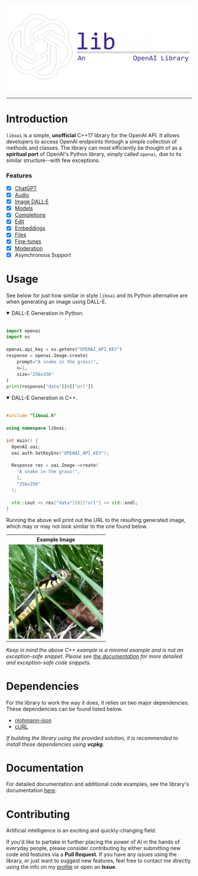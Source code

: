 <p align="center">
  <img src="/images/_logo.png">
</p>

<hr>
<h1>Introduction</h1>
<p><code>liboai</code> is a simple, <b>unofficial</b> C++17 library for the OpenAI API. It allows developers to access OpenAI endpoints through a simple collection of methods and classes. The library can most efficiently be thought of as a <b>spiritual port</b> of OpenAI's Python library, simply called <code>openai</code>, due to its similar structure--with few exceptions.

<h3>Features</h3>

- [x] [ChatGPT](https://github.com/D7EAD/liboai/tree/main/documentation/chat)
- [X] [Audio](https://github.com/D7EAD/liboai/tree/main/documentation/audio)
- [x] [Image DALL·E](https://github.com/D7EAD/liboai/tree/main/documentation/images)
- [x] [Models](https://github.com/D7EAD/liboai/tree/main/documentation/models)
- [x] [Completions](https://github.com/D7EAD/liboai/tree/main/documentation/completions) 
- [x] [Edit](https://github.com/D7EAD/liboai/tree/main/documentation/edits) 
- [x] [Embeddings](https://github.com/D7EAD/liboai/tree/main/documentation/embeddings) 
- [x] [Files](https://github.com/D7EAD/liboai/tree/main/documentation/files) 
- [x] [Fine-tunes](https://github.com/D7EAD/liboai/tree/main/documentation/fine-tunes) 
- [x] [Moderation](https://github.com/D7EAD/liboai/tree/main/documentation/moderation)
- [X] Asynchronous Support

<h1>Usage</h1>
See below for just how similar in style <code>liboai</code> and its Python alternative are when generating an image using DALL-E.</p>
<details open>
<summary>DALL-E Generation in Python.</summary>
<br>

```py
import openai
import os

openai.api_key = os.getenv("OPENAI_API_KEY")
response = openai.Image.create(
    prompt="A snake in the grass!",
    n=1,
    size="256x256"
)
print(response["data"][0]["url"])
```
</details>

<details open>
<summary>DALL-E Generation in C++.</summary>
<br>

```cpp
#include "liboai.h"

using namespace liboai;

int main() {
  OpenAI oai;
  oai.auth.SetKeyEnv("OPENAI_API_KEY");
	
  Response res = oai.Image->create(
    "A snake in the grass!",
    1,
    "256x256"
  );

  std::cout << res["data"][0]["url"] << std::endl;
}
```

</details>

<p>Running the above will print out the URL to the resulting generated image, which may or may not look similar to the one found below.</p>
<table>
<tr>
<th>Example Image</th>
</tr>
<td>

<img src="/images/snake.png">

</td>
</tr>
</table>

<p><i>Keep in mind the above C++ example is a minimal example and is not an exception-safe snippet. Please see <a href="/documentation">the documentation</a> for more detailed and exception-safe code snippets.</i></p>

<h1>Dependencies</h1>
<p>For the library to work the way it does, it relies on two major dependencies. These dependencies can be found listed below.<p>

- <a href="https://github.com/nlohmann/json">nlohmann-json</a>
- <a href="https://curl.se/">cURL</a>

*If building the library using the provided solution, it is recommended to install these dependencies using <b>vcpkg</b>.*

<h1>Documentation</h1>
<p>For detailed documentation and additional code examples, see the library's documentation <a href="/documentation">here</a>.

<h1>Contributing</h1>
<p>Artificial intelligence is an exciting and quickly-changing field. 

If you'd like to partake in further placing the power of AI in the hands of everyday people, please consider contributing by either submitting new code and features via a **Pull Request**. If you have any issues using the library, or just want to suggest new features, feel free to contact me directly using the info on my <a href="https://github.com/D7EAD">profile</a> or open an **Issue**.
